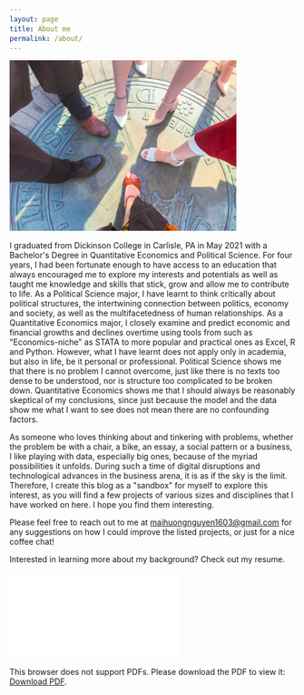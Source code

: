 ```yaml
---
layout: page
title: About me
permalink: /about/
---
```


<p align="left">
  <img src="https://github.com/ngmaihuong/ngmaihuong.github.io/blob/master/assets/img/graduation.jpg?raw=true"  width="400">
</p>

I graduated from Dickinson College in Carlisle, PA in May 2021 with a Bachelor's Degree in Quantitative Economics and Political Science. For four years, I had been fortunate enough to have access to an education that always encouraged me to explore my interests and potentials as well as taught me knowledge and skills that stick, grow and allow me to  contribute to life. As a Political Science major, I have learnt to think critically about political structures, the intertwining connection between politics, economy and society, as well as the multifacetedness of human relationships. As a Quantitative Economics major, I closely examine and predict economic and financial growths and declines overtime using tools from such as "Economics-niche" as STATA to more popular and practical ones as Excel, R and Python. However, what I have learnt does not apply only in academia, but also in life, be it personal or professional. Political Science shows me that there is no problem I cannot overcome, just like there is no texts too dense to be understood, nor is structure too complicated to be broken down. Quantitative Economics shows me that I should always be reasonably skeptical of my conclusions, since just because the model and the data show me what I want to see does not mean there are no confounding factors.

As someone who loves thinking about and tinkering with problems, whether the problem be with a chair, a bike, an essay, a social pattern or a business, I like playing with data, especially big ones, because of the myriad possibilities it unfolds. During such a time of digital disruptions and technological advances in the business arena, it is as if the sky is the limit. Therefore, I create this blog as a "sandbox" for myself to explore this interest, as you will find a few projects of various sizes and disciplines that I have worked on here. I hope you find them interesting.

Please feel free to reach out to me at maihuongnguyen1603@gmail.com for any suggestions on how I could improve the listed projects, or just for a nice coffee chat!

Interested in learning more about my background? Check out my resume.

<object data="/assets/pdf/SierraNguyenPostgrad-v1.pdf" type="application/pdf" width="650px" height="650px">
    <embed src="/assets/pdf/SierraNguyenPostgrad-v1.pdf">
        <p>This browser does not support PDFs. Please download the PDF to view it: <a href="/assets/pdf/SierraNguyenPostgrad-v1.pdf">Download PDF</a>.</p>
    </embed>
</object>
